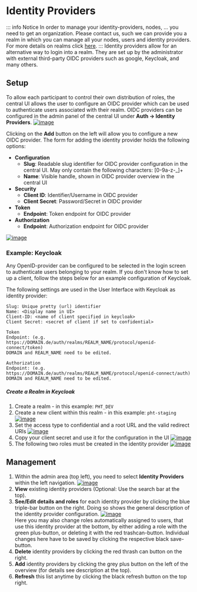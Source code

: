 # Identity Providers

::: info Notice
In order to manage your identity-providers, nodes, ... you need to get an organization. Please contact us,
such we can provide you a realm in which you can manage all your nodes, users and identity providers.
For more details on realms click [here](/guide/admin/realms).
:::
Identity providers allow for an alternative way to login into a realm. They are set up by the administrator 
with external third-party OIDC providers such as google, Keycloak, and many others. 

## Setup
To allow each participant to control their own distribution of roles, the central UI allows the user to configure an OIDC provider which
can be used to authenticate users associated with their realm.
OIDC providers can be configured in the admin panel of the central UI under **Auth -> Identity Providers**.
[![image](/images/ui_images/providers_overview.png)](/images/ui_images/providers_overview.png)


Clicking on the **Add** button on the left will allow you to configure a new OIDC provider.
The form for adding the identity provider holds the following options:
* **Configuration**
  * **Slug**: Readable slug identifier for OIDC provider configuration in the central UI. 
  May only contain the following characters: [0-9a-z-_]+
  * **Name**: Visible handle, shown in OIDC provider overview in the central UI
* **Security**
  * **Client ID**: Identifier/Username in OIDC provider
  * **Client Secret**: Password/Secret in OIDC provider
* **Token**
  * **Endpoint**: Token endpoint for OIDC provider
* **Authorization**
  * **Endpoint**: Authorization endpoint for OIDC provider

[![image](/images/ui_images/oidc_add.png)](/images/ui_images/oidc_add.png)


### Example: Keycloak

Any OpenID-provider can be configured to be selected in the login screen to authenticate users belonging to your realm.
If you don't know how to set up a client, follow the steps below for an example configuration of Keycloak.

The following settings are used in the User Interface with Keycloak as identity provider:
```
Slug: Unique pretty (url) identifier
Name: <Display name in UI>
Client-ID: <name of client specified in keycloak>
Client Secret: <secret of client if set to confidential>

Token
Endpoint: (e.g. https://DOMAIN.de/auth/realms/REALM_NAME/protocol/openid-connect/token)
DOMAIN and REALM_NAME need to be edited.

Authorization
Endpoint: (e.g. https://DOMAIN.de/auth/realms/REALM_NAME/protocol/openid-connect/auth)
DOMAIN and REALM_NAME need to be edited.
```

##### Create a Realm in Keycloak
1. Create a realm - in this example: ``PHT_DEV``
2. Create a new client within this realm - in this example: ``pht-staging``
   [![image](/images/keycloak_images/keycloak_1.png)](/images/keycloak_images/keycloak_1.png)
3. Set the access type to confidential and a root URL and the valid redirect URIs
   [![image](/images/keycloak_images/keycloak_2.png)](/images/keycloak_images/keycloak_2.png)
4. Copy your client secret and use it for the configuration in the UI
   [![image](/images/keycloak_images/keycloak_3.png)](/images/keycloak_images/keycloak_3.png)
5. The following two roles must be created in the identity provider
   [![image](/images/keycloak_images/keycloak_4.png)](/images/keycloak_images/keycloak_4.png)

## Management
1. Within the admin area (top left), you need to select **Identity Providers** within the left navigation.
   [![image](/images/ui_images/oidc.png)](/images/ui_images/oidc.png)
2. **View** existing identity providers (Optional: Use the search bar at the top).
3. **See/Edit details and roles** for each identity provider by clicking the blue triple-bar button on the right.
   Doing so shows the general description of the identity provider configuration.
   [![image](/images/ui_images/oidc_details.png)](/images/ui_images/oidc_details.png)\
Here you may also change roles automatically assigned to users, that use this identity provider at the bottom, by either
adding a role with the green plus-button, or deleting it with the red trashcan-button. Individual changes here have to 
be saved by clicking the respective black save-button.
4. **Delete** identity providers by clicking the red thrash can button on the right.
5. **Add** identity providers by clicking the grey plus button on the left of the overview (for details see 
description at the top).
6. **Refresh** this list anytime by clicking the black refresh button on the top right.
